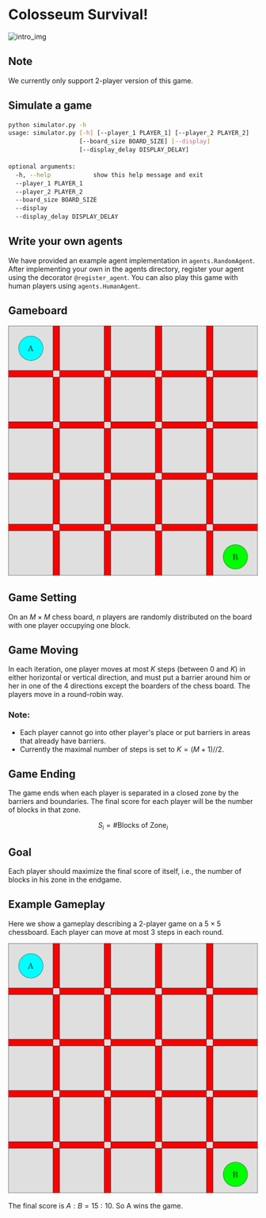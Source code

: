 # Colosseum Survival!

![intro_img](https://cdn.britannica.com/36/162636-050-932C5D49/Colosseum-Rome-Italy.jpg?w=690&h=388&c=crop)

## Note

We currently only support $`2`$-player version of this game. 

## Simulate a game

```bash
python simulator.py -h       
usage: simulator.py [-h] [--player_1 PLAYER_1] [--player_2 PLAYER_2]
                    [--board_size BOARD_SIZE] [--display]
                    [--display_delay DISPLAY_DELAY]

optional arguments:
  -h, --help            show this help message and exit
  --player_1 PLAYER_1
  --player_2 PLAYER_2
  --board_size BOARD_SIZE
  --display
  --display_delay DISPLAY_DELAY
```

## Write your own agents

We have provided an example agent implementation in `agents.RandomAgent`. After implementing your own in the agents directory, register your agent using the decorator `@register_agent`. You can also play this game with human players using `agents.HumanAgent`.

## Gameboard

![gameboard](Gameboard.png)

## Game Setting
On an $`M \times M`$ chess board, $`n`$ players are randomly distributed on the board with one player occupying one block.

## Game Moving
In each iteration, one player moves at most $`K`$ steps (between $`0`$ and $`K`$) in either horizontal or vertical direction, and must put a barrier around him or her in one of the 4 directions except the boarders of the chess board. The players move in a round-robin way.

### Note: 
 - Each player cannot go into other player's place or put barriers in areas that already have barriers.
 - Currently the maximal number of steps is set to $`K = (M + 1) // 2`$.

## Game Ending
The game ends when each player is separated in a closed zone by the barriers and boundaries. The final score for each player will be the number of blocks in that zone.
```math
S_i = \#\text{Blocks of Zone}_i
```

## Goal
Each player should maximize the final score of itself, i.e., the number of blocks in his zone in the endgame.

## Example Gameplay
Here we show a gameplay describing a $`2`$-player game on a $`5\times 5`$ chessboard. Each player can move at most $`3`$ steps in each round.

![Gameplay](Gameplay.gif)

The final score is $`A:B = 15:10`$. So A wins the game.
